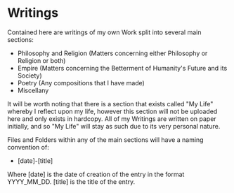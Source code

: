 # Writings
Contained here are writings of my own Work split into several main sections:
- Philosophy and Religion (Matters concerning either Philosophy or Religion or both)
- Empire (Matters concerning the Betterment of Humanity's Future and its Society)
- Poetry (Any compositions that I have made)
- Miscellany

It will be worth noting that there is a section that exists called "My Life" whereby I reflect upon my life, however this section will not be uploaded here and only exists in hardcopy. All of my Writings are written on paper initially, and so "My Life" will stay as such due to its very personal nature.

Files and Folders within any of the main sections will have a naming convention of:
- [date]-[title]

Where [date] is the date of creation of the entry in the format YYYY_MM_DD. [title] is the title of the entry.
